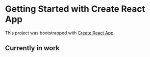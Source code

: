 # Getting Started with Create React App

This project was bootstrapped with [Create React App](https://github.com/facebook/create-react-app).

## Currently in work
